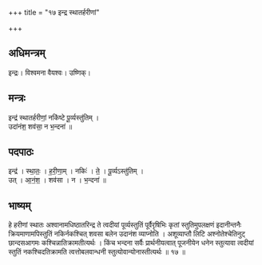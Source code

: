 +++
title = "१७ इन्द्र स्थातर्हरीणां"

+++
## अधिमन्त्रम्
इन्द्रः। विश्वमना वैयश्वः। उष्णिक्।

## मन्त्रः
इन्द्र॑ स्थातर्हरीणां॒ नकि॑ष्टे पू॒र्व्यस्तु॑तिम् ।  
उदा॑नंश॒ शव॑सा॒ न भ॒न्दना॑ ॥

## पदपाठः
इन्द्र॑ । स्था॒तः॒ । ह॒री॒णा॒म् । नकिः॑ । ते॒ । पू॒र्व्यऽस्तु॑तिम् ।  
उत् । आ॒नं॒श॒ । शव॑सा । न । भ॒न्दना॑ ॥

## भाष्यम्
हे हरीणां स्थातः अश्वानामधिष्ठातरिन्द्र ते त्वदीयां पूर्व्यस्तुतिं पूर्वैरृषिभिः कृतां स्तुतिमुपलक्षणं इदानीन्तनैः क्रियमाणामपिस्तुतिं नकिर्नकश्चित् शवसा बलेन उदानंश व्याप्नोति । अशूव्याप्तौ लिटि अश्नोतेश्चेतिनुट् छान्दसआगमः कश्चिन्नातिक्रामतीत्यर्थः । किंच भन्दना सर्वैः प्रार्थनीयत्वात् पूजनीयेन धनेन स्तुत्यावा त्वदीयां स्तुतिं नकश्चिदतिक्रामति त्वत्तोबलवान्धनी स्तुत्योवान्योनास्तीत्यर्थः ॥ १७ ॥